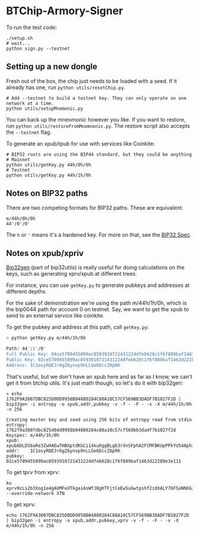 BTChip-Armory-Signer
====================

To run the test code:

```
./setup.sh
# wait...
python sign.py --testnet
```

Setting up a new dongle
-----------------------

Fresh out of the box, the chip just needs to be loaded with a seed. If it already has one, run 
`python utils/resetChip.py`.

```
# Add --testnet to build a testnet key. They can only operate on one network at a time.
python utils/setupMnemonic.py
```

You can back up the mneomonic however you like. If you want to restore, run `python utils/restoreFromMnemnonic.py`.
The restore script also accepts the `--testnet` flag.

To generate an xpub/tpub for use with services like Coinkite:

```
# BIP32 roots are using the BIP44 standard, but they could be anything
# Mainnet
python utils/getKey.py 44h/0h/0h
# Testnet
python utils/getKey.py 44h/1h/0h
```

Notes on BIP32 paths
--------------------

There are two competing formats for BIP32 paths. These are equivalent:

```
m/44h/0h/0h
44'/0'/0'
```

The `h` or `'` means it's a hardened key. For more on that, see the 
[BIP32 Spec](https://github.com/bitcoin/bips/blob/master/bip-0032.mediawiki#implications).

Notes on xpub/xpriv
-------------------

[Bip32gen](https://github.com/jmcorgan/bip32utils) (part of bip32utils) is really useful
for doing calculations on the keys, such as generating xprv/xpub at different trees.

For instance, you can use `getKey.py` to generate pubkeys and addresses at different depths.

For the sake of demonstration we're using the path m/44h/1h/0h, which is the bip0044 path for 
account 0 on testnet. Say, we want to get the xpub to send to an external service like coinkite.

To get the pubkey and address at this path, call `getKey.py`:

```bash
> python getKey.py m/44h/1h/0h

Path: 44'/1'/0'
Full Public Key: 04ce5709455899ac0593910721431224dfeb628c1f6f889baf1463d22289e3e111d075426080db7db46fa850b33a1b6b3e988e66d51b8899557d5d66eaaab28f62
Public Key: 02ce5709455899ac0593910721431224dfeb628c1f6f889baf1463d22289e3e111
Address: 1C1osyRQEJr6gZ6ynxp9nLLGe6DccZ8pRK
```

That's useful, but we don't have an xpub here and as far as I know, we can't get it from btchip utils. It's just
math though, so let's do it with bip32gen:

```
> echo 1762F9A3007DBC825D0DD9958B04880284C88A10C57CF569BB3DADF7B1027F2D | bip32gen -i entropy -o xpub,addr,pubkey -v -f - -F - -x -X m/44h/1h/0h -n 256

Creating master key and seed using 256 bits of entropy read from stdin
entropy: 1762f9a3007dbc825d0dd9958b04880284c88a10c57cf569bb3dadf7b1027f2d
Keyspec: m/44h/1h/0h
xpub:    xpub6DLDS6aRe3ZwHAEwTHBXptdKGCi14kuXggBLgb3rVnSFphA2FCMFBKUpPPkYU54AphijBJ1FWjfjKj6g7YU4pR1WhvtykMQwYDs8Se2SUQ5
addr:    1C1osyRQEJr6gZ6ynxp9nLLGe6DccZ8pRK
pubkey:  02ce5709455899ac0593910721431224dfeb628c1f6f889baf1463d22289e3e111
```


To get tprv from xprv:

```
ku xprv9zLs2b3Xog1e4gAUMFeXTkgaiAsWfJBgKTFjtCeEwSuGwtpshf2zdXALY7bFSaNNXGJRA98Xw9gaLtBMsDpSJDLDBomheqNqKtLyPga2uMG --override-network XTN
```

To get xprv:

```
echo 1762F9A3007DBC825D0DD9958B04880284C88A10C57CF569BB3DADF7B1027F2D | bip32gen -i entropy -o xpub,addr,pubkey,xprv -v -f - -F - -x -X m/44h/1h/0h -n 256
```
